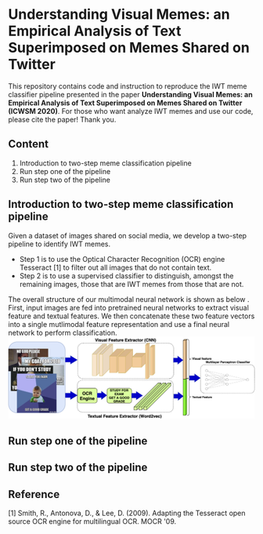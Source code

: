 # Understanding Visual Memes: an Empirical Analysis of Text Superimposed on Memes Shared on Twitter

This repository contains code and instruction to reproduce the IWT meme classifier pipeline presented in the paper **Understanding Visual Memes: an Empirical Analysis of Text Superimposed on Memes Shared on Twitter (ICWSM 2020)**. For those who want analyze IWT memes and use our code, please cite the paper! Thank you.  

## Content

1. Introduction to two-step meme classification pipeline
2. Run step one of the pipeline
3. Run step two of the pipeline


## Introduction to two-step meme classification pipeline
Given a dataset of images shared on social media, we develop a two-step pipeline to identify IWT memes. <br />


- Step 1 is  to use  the  Optical Character Recognition (OCR) engine Tesseract [1] to filter out all images that do not contain text.<br />
- Step 2 is to use a supervised classifier to distinguish, amongst the remaining images, those that are IWT memes from those that are not.<br />

The  overall  structure  of  our  multimodal  neural network is shown as below . First, input images are fed into pretrained neural networks to extract visual feature and textual features. We then concatenate these two feature vectors into a single mutlimodal feature representation and use a final neural network to perform classification. 
![neural_network_image](image/neural_network.png)

## Run step one of the pipeline

## Run step two of the pipeline







## Reference
[1] Smith, R., Antonova, D., & Lee, D. (2009). Adapting the Tesseract open source OCR engine for multilingual OCR. MOCR '09.
